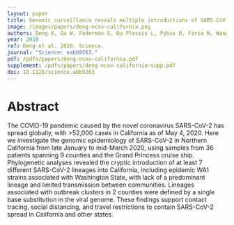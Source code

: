 ```yaml
---
layout: paper
title: Genomic surveillance reveals multiple introductions of SARS-CoV-2 into Northern California
image: /images/papers/deng-ncov-california.png
authors: Deng X, Gu W, Federman S, Du Plessis L, Pybus O, Faria N, Wang C, Yu G, Pan C, Guevara H, Sotomayor-Gonzalez A, Zorn K, Gopez A, Servellita V, Hsu E, Miller S, Bedford T, Greninger A, Roychoudhury P, Famulare M, Chu HY, Shendure J, Starita L, Anderson C, Gangavarapu K, Zeller M, Spencer E, Andersen K, MacCannell D, Tong S, Armstrong G, Paden C, Li Y, Zhang Y, Morrow S, Willis M, Matyas B, Mase S, Kasirye O, Park M, Chan C, Yu A, Chai S, Villarino E, Bonin B, Wadford D, Chiu CY.
year: 2020
ref: Deng et al. 2020. Science.
journal: "Science: eabb9263."
pdf: /pdfs/papers/deng-ncov-california.pdf
supplement: /pdfs/papers/deng-ncov-california-supp.pdf
doi: 10.1126/science.abb9263
---
```


# Abstract

The COVID-19 pandemic caused by the novel coronavirus SARS-CoV-2 has spread globally, with >52,000 cases in California as of May 4, 2020. Here we investigate the genomic epidemiology of SARS-CoV-2 in Northern California from late January to mid-March 2020, using samples from 36 patients spanning 9 counties and the Grand Princess cruise ship. Phylogenetic analyses revealed the cryptic introduction of at least 7 different SARS-CoV-2 lineages into California, including epidemic WA1 strains associated with Washington State, with lack of a predominant lineage and limited transmission between communities. Lineages associated with outbreak clusters in 2 counties were defined by a single base substitution in the viral genome. These findings support contact tracing, social distancing, and travel restrictions to contain SARS-CoV-2 spread in California and other states.
